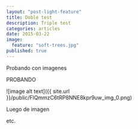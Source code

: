 ```yaml
---
layout: "post-light-feature"
title: Doble test
description: Triple test
categories: articles
date: 2015-03-22
image: 
  feature: "soft-trees.jpg"
published: true
---
```


Probando con imagenes

PROBANDO

![image alt text]({{ site.url }}/public/FlQmmzC6tRP8NNE8kpr9uw_img_0.png)

Luego de imagen

etc.
